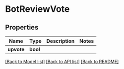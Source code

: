 # BotReviewVote

## Properties
Name | Type | Description | Notes
------------ | ------------- | ------------- | -------------
**upvote** | **bool** |  | 

[[Back to Model list]](../README.md#documentation-for-models) [[Back to API list]](../README.md#documentation-for-api-endpoints) [[Back to README]](../README.md)

